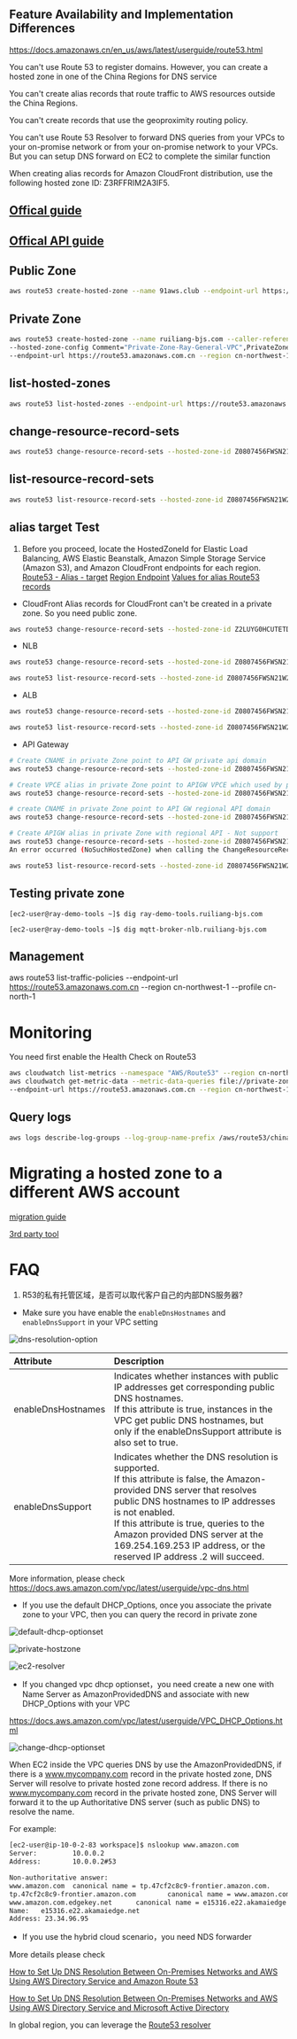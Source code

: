 ## Feature Availability and Implementation Differences
https://docs.amazonaws.cn/en_us/aws/latest/userguide/route53.html

You can't use Route 53 to register domains. However, you can create a hosted zone in one of the China Regions for DNS service

You can't create alias records that route traffic to AWS resources outside the China Regions.

You can't create records that use the geoproximity routing policy. 

You can't use Route 53 Resolver to forward DNS queries from your VPCs to your on-promise network or from your on-promise network to your VPCs. But you can setup DNS forward on EC2 to complete the similar function

When creating alias records for Amazon CloudFront distribution, use the following hosted zone ID: Z3RFFRIM2A3IF5.

## [Offical guide](https://docs.amazonaws.cn/Route53/latest/DeveloperGuide/index.html)

## [Offical API guide](https://docs.amazonaws.cn/Route53/latest/APIReference/Welcome.html)

## Public Zone
```bash
aws route53 create-hosted-zone --name 91aws.club --endpoint-url https://route53.amazonaws.com.cn --caller-reference "20191113" --region cn-northwest-1 --profile cn-north-1
```

## Private Zone
```bash
aws route53 create-hosted-zone --name ruiliang-bjs.com --caller-reference "20191113-private" \
--hosted-zone-config Comment="Private-Zone-Ray-General-VPC",PrivateZone=true --vpc VPCRegion="cn-north-1",VPCId="vpc-0112fabfb0ed6e43b" \
--endpoint-url https://route53.amazonaws.com.cn --region cn-northwest-1 --profile cn-north-1
```

## list-hosted-zones
```bash
aws route53 list-hosted-zones --endpoint-url https://route53.amazonaws.com.cn --region cn-northwest-1 --profile cn-north-1
```

## change-resource-record-sets
```bash
aws route53 change-resource-record-sets --hosted-zone-id Z0807456FWSN21W2TRAZ --change-batch file://ray-demo-tools-bjs.json --endpoint-url https://route53.amazonaws.com.cn --region cn-northwest-1 --profile cn-north-1
```


## list-resource-record-sets
```bash
aws route53 list-resource-record-sets --hosted-zone-id Z0807456FWSN21W2TRAZ --endpoint-url https://route53.amazonaws.com.cn --region cn-northwest-1 --profile cn-north-1
```

## alias target Test
1. Before you proceed, locate the HostedZoneId for Elastic Load Balancing, AWS Elastic Beanstalk, Amazon Simple Storage Service (Amazon S3), and Amazon CloudFront endpoints for each region.
[Route53 - Alias - target](https://docs.aws.amazon.com/AWSCloudFormation/latest/UserGuide/aws-properties-route53-aliastarget.html)
[Region Endpoint](https://docs.amazonaws.cn/en_us/general/latest/gr/rande.html#cnnorth_region)
[Values for alias Route53 records](https://docs.aws.amazon.com/Route53/latest/DeveloperGuide/resource-record-sets-values-alias.html)

- CloudFront
Alias records for CloudFront can't be created in a private zone. So you need public zone.
```bash
aws route53 change-resource-record-sets --hosted-zone-id Z2LUYG0HCUTETD --change-batch file://cn-cloudfront-alias.json --endpoint-url https://route53.amazonaws.com.cn --region cn-northwest-1 --profile cn-north-1
```

- NLB
```bash
aws route53 change-resource-record-sets --hosted-zone-id Z0807456FWSN21W2TRAZ --change-batch file://nlb-alias.json --endpoint-url https://route53.amazonaws.com.cn --region cn-northwest-1 --profile cn-north-1

aws route53 list-resource-record-sets --hosted-zone-id Z0807456FWSN21W2TRAZ --endpoint-url https://route53.amazonaws.com.cn --region cn-northwest-1 --profile cn-north-1
```

- ALB
```bash
aws route53 change-resource-record-sets --hosted-zone-id Z0807456FWSN21W2TRAZ --change-batch file://alb-alias.json --endpoint-url https://route53.amazonaws.com.cn --region cn-northwest-1 --profile cn-north-1

aws route53 list-resource-record-sets --hosted-zone-id Z0807456FWSN21W2TRAZ --endpoint-url https://route53.amazonaws.com.cn --region cn-northwest-1 --profile cn-north-1
```

- API Gateway
```bash
# Create CNAME in private Zone point to API GW private api domain
aws route53 change-resource-record-sets --hosted-zone-id Z0807456FWSN21W2TRAZ --change-batch file://apigw-privateapi-cname-bjs.json --endpoint-url https://route53.amazonaws.com.cn --region cn-northwest-1 --profile cn-north-1

# Create VPCE alias in private Zone point to APIGW VPCE which used by private API
aws route53 change-resource-record-sets --hosted-zone-id Z0807456FWSN21W2TRAZ --change-batch file://apigw-privateapi-vpce-alias-bjs.json --endpoint-url https://route53.amazonaws.com.cn --region cn-northwest-1 --profile cn-north-1

# create CNAME in private Zone point to API GW regional API domain
aws route53 change-resource-record-sets --hosted-zone-id Z0807456FWSN21W2TRAZ --change-batch file://apigw-regionalpi-cname-bjs.json --endpoint-url https://route53.amazonaws.com.cn --region cn-northwest-1 --profile cn-north-1

# Create APIGW alias in private Zone with regional API - Not support
aws route53 change-resource-record-sets --hosted-zone-id Z0807456FWSN21W2TRAZ --change-batch file://apigw-alias-bjs.json --endpoint-url https://route53.amazonaws.com.cn --region cn-northwest-1 --profile cn-north-1
An error occurred (NoSuchHostedZone) when calling the ChangeResourceRecordSets operation: The specified hosted zone does not exist.

aws route53 list-resource-record-sets --hosted-zone-id Z0807456FWSN21W2TRAZ --endpoint-url https://route53.amazonaws.com.cn --region cn-northwest-1 --profile cn-north-1
```


## Testing private zone
```
[ec2-user@ray-demo-tools ~]$ dig ray-demo-tools.ruiliang-bjs.com

[ec2-user@ray-demo-tools ~]$ dig mqtt-broker-nlb.ruiliang-bjs.com
```

## Management
aws route53 list-traffic-policies --endpoint-url https://route53.amazonaws.com.cn --region cn-northwest-1 --profile cn-north-1

# Monitoring

You need first enable the Health Check on Route53

```bash
aws cloudwatch list-metrics --namespace "AWS/Route53" --region cn-northwest-1 --profile cn-north-1
aws cloudwatch get-metric-data --metric-data-queries file://private-zone-metric.json --start-time 2019-11-20T04:01:00Z --end-time 2019-11-26T14:07:00Z \
--endpoint-url https://route53.amazonaws.com.cn --region cn-northwest-1 --profile cn-north-1
```

## Query logs
```bash
aws logs describe-log-groups --log-group-name-prefix /aws/route53/china-preview --region cn-northwest-1 --profile cn-north-1
```

# Migrating a hosted zone to a different AWS account
[migration guide](https://docs.aws.amazon.com/Route53/latest/DeveloperGuide/hosted-zones-migrating.html#hosted-zones-migrating-install-cli)

[3rd party tool](https://github.com/barnybug/cli53)

# FAQ
1. R53的私有托管区域，是否可以取代客户自己的内部DNS服务器?
- Make sure you have enable the `enableDnsHostnames` and `enableDnsSupport` in your VPC setting

![dns-resolution-option](media/dns-resolution-option.png)

| Attribute | Description |
| :-------- | :---------- |
| enableDnsHostnames | Indicates whether instances with public IP addresses get corresponding public DNS hostnames.</br> If this attribute is true, instances in the VPC get public DNS hostnames, but only if the enableDnsSupport attribute is also set to true. |
| enableDnsSupport | Indicates whether the DNS resolution is supported. </br> If this attribute is false, the Amazon-provided DNS server that resolves public DNS hostnames to IP addresses is not enabled. </br> If this attribute is true, queries to the Amazon provided DNS server at the 169.254.169.253 IP address, or the reserved IP address .2 will succeed. |

More information, please check https://docs.aws.amazon.com/vpc/latest/userguide/vpc-dns.html

- If you use the default DHCP_Options, once you associate the private zone to your VPC, then you can query the record in private zone

![default-dhcp-optionset](media/default-dhcp-optionset.png) 

![private-hostzone](media/private-hostzone.png)

![ec2-resolver](media/default-ec2-resolver.png)

- If you changed vpc dhcp optionset，you need create a new one with Name Server as AmazonProvidedDNS and associate with new DHCP_Options with your VPC

https://docs.aws.amazon.com/vpc/latest/userguide/VPC_DHCP_Options.html

![change-dhcp-optionset](media/change-dhcp-optionset.png)

When EC2 inside the VPC queries DNS by use the AmazonProvidedDNS, if there is a www.mycompany.com record in the private hosted zone, DNS Server will resolve to private hosted zone record address. If there is no www.mycompany.com record in the private hosted zone, DNS Server will forward it to the up Authoritative DNS server (such as public DNS) to resolve the name.

For example: 

```bash
[ec2-user@ip-10-0-2-83 workspace]$ nslookup www.amazon.com
Server:         10.0.0.2
Address:        10.0.0.2#53

Non-authoritative answer:
www.amazon.com  canonical name = tp.47cf2c8c9-frontier.amazon.com.
tp.47cf2c8c9-frontier.amazon.com        canonical name = www.amazon.com.edgekey.net.
www.amazon.com.edgekey.net      canonical name = e15316.e22.akamaiedge.net.
Name:   e15316.e22.akamaiedge.net
Address: 23.34.96.95
```

- If you use the hybrid cloud scenario，you need NDS forwarder

More details please check

[How to Set Up DNS Resolution Between On-Premises Networks and AWS Using AWS Directory Service and Amazon Route 53](https://aws.amazon.com/blogs/security/how-to-set-up-dns-resolution-between-on-premises-networks-and-aws-using-aws-directory-service-and-amazon-route-53/)

[How to Set Up DNS Resolution Between On-Premises Networks and AWS Using AWS Directory Service and Microsoft Active Directory](https://aws.amazon.com/blogs/security/how-to-set-up-dns-resolution-between-on-premises-networks-and-aws-using-aws-directory-service-and-microsoft-active-directory/)

In global region, you can leverage the [Route53 resolver](https://docs.aws.amazon.com/Route53/latest/DeveloperGuide/resolver.html)